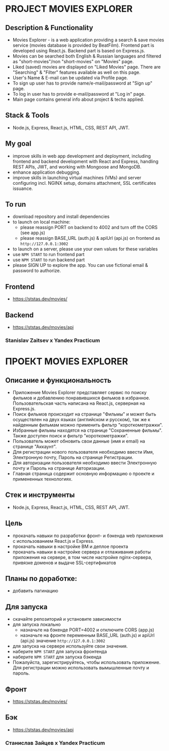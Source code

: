 # PROJECT MOVIES EXPLORER

## Description & Functionality
* Movies Explorer - is a web application providing a search & save movies service (movies database is provided by BeatFilm). Frontend part is developed using React.js. Backend part is based on Express.js.
* Movies can be searched both English & Russian languages and filtered as "short-movies"/non "short-movies" on "Movies" page.
* Liked (saved) movies are displayed on "Liked Movies" page. There are "Searching" & "Filter" features available as well on this page.
* User's Name & E-mail can be updated via Profile page.
* To sign up user has to provide name/e-mail/password at "Sign up" page.
* To log in user has to provide e-mail/password at "Log in" page.
* Main page contains general info about project & techs applied.

## Stack & Tools
* Node.js, Express, React.js, HTML, CSS, REST API, JWT. 

## My goal
* improve skills in web app development and deployment, including frontend and backend development with React and Express, handling REST APIs, JWT, and working with Mongoose and MongoDB.
* enhance application debugging.
* improve skills in launching virtual machines (VMs) and server configuring incl. NGINX setup, domains attachment, SSL certificates issuance.

## To run
* download repository and install dependencies
* to launch on local machine: 
  * please reassign PORT on backend to 4002 and turn off the CORS (see app.js)
  * please reassign BASE_URL (auth.js) & apiUrl (api.js) on frontend as `http://127.0.0.1:3002`
* to launch on a server, please use your own values for these variables
* use `NPM START` to run frontend part
* use `NPM START` to run backend part
* please SIGN UP to explore the app. You can use fictional email & password to authorize.

## Frontend
* https://ststas.dev/movies/
## Backend
* https://ststas.dev/movies/api

### Stanislav Zaitsev х Yandex Practicum 


# ПРОЕКТ MOVIES EXPLORER

## Описание и функциональность
* Приложение Movies Explorer представляет сервис по поиску фильмов и добавлению понравившихся фильмов в избранное. Пользовательская часть написана на React.js, серверная на Express.js.
* Поиск фильмов происходит на странице "Фильмы" и может быть осуществлен на двух языках (английском и русском), так же к найденным фильмам можно применить фильтр "короткометражки".
* Избранные фильмы находятся на странице "Сохраненные фильмы". Также доступен поиск и фильтр "короткометражки".
* Пользователь может обновить свои данные (имя и email) на странице "Аккаунт".
* Для регистрации нового пользователя необходимо ввести Имя, Электронную почту, Пароль на странице Регистрации.
* Для авторизации пользователя необходимо ввести Электронную почту и Пароль на странице Авторизации.
* Главная страница содержит основную информацию о проекте и примененных технологиях.

## Стек и инструменты
* Node.js, Express, React.js, HTML, CSS, REST API, JWT. 

## Цель
* прокачать навыки по разработки фронт- и бэкенда web приложения с использованием React.js и Express.
* прокачать навыки в настройке ВМ и деплое проекта
* прокачать навыки в настройке сервера и отлаживания работы приложения на сервере, в том числе настройке nginx-сервера, привязке доменов и выдаче SSL-сертификатов

## Планы по доработке:  
* добавить пагинацию

## Для запуска
* скачайте репозиторий и установите зависимости
* для запуска локально 
  * назначьте на бэкенде PORT=4002 и отключите CORS (app.js)
  * назначьте на фронте переменным BASE_URL (auth.js) и apiUrl (api.js) значение `http://127.0.0.1:3002`
* для запуска на сервере используйте свои значения.
* наберите `NPM START` для запуска фронтенда
* наберите `NPM START` для запуска бэкенда
* Пожалуйста, зарегистрируйтесь, чтобы использовать приложение. Для регистрации можно использовать вымышленные почту и пароль.

## Фронт
* https://ststas.dev/movies/
## Бэк
* https://ststas.dev/movies/api

### Станислав Зайцев х Yandex Practicum